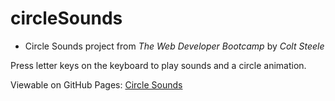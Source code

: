 # circleSounds

* Circle Sounds project from *The Web Developer Bootcamp* by *Colt Steele*

Press letter keys on the keyboard to play sounds and a circle animation.

Viewable on GitHub Pages: [Circle Sounds](https://freeflyfall.github.io/circleSounds)
